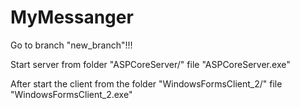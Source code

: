 # MyMessanger
Go to branch "new_branch"!!!

Start server from folder "ASPCoreServer/" file "ASPCoreServer.exe"

After start the client from the folder "WindowsFormsClient_2/" file "WindowsFormsClient_2.exe"
